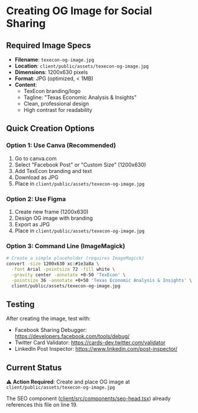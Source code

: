 # Creating OG Image for Social Sharing

## Required Image Specs

- **Filename**: `texecon-og-image.jpg`
- **Location**: `client/public/assets/texecon-og-image.jpg`
- **Dimensions**: 1200x630 pixels
- **Format**: JPG (optimized, < 1MB)
- **Content**:
  - TexEcon branding/logo
  - Tagline: "Texas Economic Analysis & Insights"
  - Clean, professional design
  - High contrast for readability

## Quick Creation Options

### Option 1: Use Canva (Recommended)
1. Go to canva.com
2. Select "Facebook Post" or "Custom Size" (1200x630)
3. Add TexEcon branding and text
4. Download as JPG
5. Place in `client/public/assets/texecon-og-image.jpg`

### Option 2: Use Figma
1. Create new frame (1200x630)
2. Design OG image with branding
3. Export as JPG
4. Place in `client/public/assets/texecon-og-image.jpg`

### Option 3: Command Line (ImageMagick)
```bash
# Create a simple placeholder (requires ImageMagick)
convert -size 1200x630 xc:#1e3a8a \
  -font Arial -pointsize 72 -fill white \
  -gravity center -annotate +0-50 'TexEcon' \
  -pointsize 36 -annotate +0+50 'Texas Economic Analysis & Insights' \
  client/public/assets/texecon-og-image.jpg
```

## Testing
After creating the image, test with:
- Facebook Sharing Debugger: https://developers.facebook.com/tools/debug/
- Twitter Card Validator: https://cards-dev.twitter.com/validator
- LinkedIn Post Inspector: https://www.linkedin.com/post-inspector/

## Current Status
⚠️ **Action Required**: Create and place OG image at `client/public/assets/texecon-og-image.jpg`

The SEO component ([client/src/components/seo-head.tsx](../client/src/components/seo-head.tsx)) already references this file on line 19.
